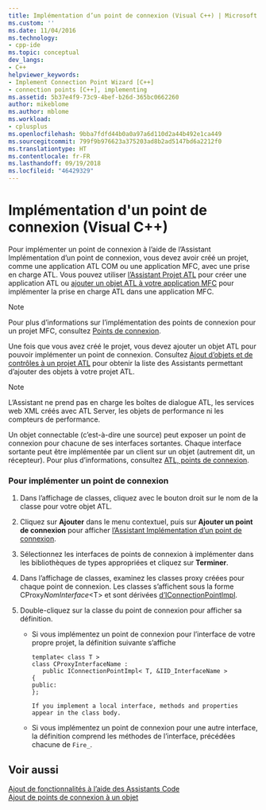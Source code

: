 ```yaml
---
title: Implémentation d’un point de connexion (Visual C++) | Microsoft Docs
ms.custom: ''
ms.date: 11/04/2016
ms.technology:
- cpp-ide
ms.topic: conceptual
dev_langs:
- C++
helpviewer_keywords:
- Implement Connection Point Wizard [C++]
- connection points [C++], implementing
ms.assetid: 5b37e4f9-73c9-4bef-b26d-365bc0662260
author: mikeblome
ms.author: mblome
ms.workload:
- cplusplus
ms.openlocfilehash: 9bba7fdfd44b0a0a97a6d110d2a44b492e1ca449
ms.sourcegitcommit: 799f9b976623a375203ad8b2ad5147bd6a2212f0
ms.translationtype: HT
ms.contentlocale: fr-FR
ms.lasthandoff: 09/19/2018
ms.locfileid: "46429329"
---
```

# <a name="implementing-a-connection-point-visual-c"></a>Implémentation d'un point de connexion (Visual C++)

Pour implémenter un point de connexion à l’aide de l’Assistant Implémentation d’un point de connexion, vous devez avoir créé un projet, comme une application ATL COM ou une application MFC, avec une prise en charge ATL. Vous pouvez utiliser [l’Assistant Projet ATL](../atl/reference/atl-project-wizard.md) pour créer une application ATL ou [ajouter un objet ATL à votre application MFC](../mfc/reference/adding-atl-support-to-your-mfc-project.md) pour implémenter la prise en charge ATL dans une application MFC.

> [!NOTE]
>  Pour plus d’informations sur l’implémentation des points de connexion pour un projet MFC, consultez [Points de connexion](../mfc/connection-points.md).

Une fois que vous avez créé le projet, vous devez ajouter un objet ATL pour pouvoir implémenter un point de connexion. Consultez [Ajout d’objets et de contrôles à un projet ATL](../atl/reference/adding-objects-and-controls-to-an-atl-project.md) pour obtenir la liste des Assistants permettant d’ajouter des objets à votre projet ATL.

> [!NOTE]
>  L’Assistant ne prend pas en charge les boîtes de dialogue ATL, les services web XML créés avec ATL Server, les objets de performance ni les compteurs de performance.

Un objet connectable (c’est-à-dire une source) peut exposer un point de connexion pour chacune de ses interfaces sortantes. Chaque interface sortante peut être implémentée par un client sur un objet (autrement dit, un récepteur). Pour plus d’informations, consultez [ATL, points de connexion](../atl/atl-connection-points.md).

### <a name="to-implement-a-connection-point"></a>Pour implémenter un point de connexion

1. Dans l’affichage de classes, cliquez avec le bouton droit sur le nom de la classe pour votre objet ATL.

1. Cliquez sur **Ajouter** dans le menu contextuel, puis sur **Ajouter un point de connexion** pour afficher [l’Assistant Implémentation d’un point de connexion](../ide/implement-connection-point-wizard.md).

1. Sélectionnez les interfaces de points de connexion à implémenter dans les bibliothèques de types appropriées et cliquez sur **Terminer**.

1. Dans l’affichage de classes, examinez les classes proxy créées pour chaque point de connexion. Les classes s’affichent sous la forme CProxy*NomInterface*\<T> et sont dérivées [d’IConnectionPointImpl](../atl/reference/iconnectionpointimpl-class.md).

1. Double-cliquez sur la classe du point de connexion pour afficher sa définition.

   - Si vous implémentez un point de connexion pour l’interface de votre propre projet, la définition suivante s’affiche

        ```
        template< class T >
        class CProxyInterfaceName :
           public IConnectionPointImpl< T, &IID_InterfaceName >
        {
        public:
        };
        ```

         If you implement a local interface, methods and properties appear in the class body.

   - Si vous implémentez un point de connexion pour une autre interface, la définition comprend les méthodes de l’interface, précédées chacune de `Fire_`.

## <a name="see-also"></a>Voir aussi

[Ajout de fonctionnalités à l’aide des Assistants Code](../ide/adding-functionality-with-code-wizards-cpp.md)<br>
[Ajout de points de connexion à un objet](../atl/adding-connection-points-to-an-object.md)